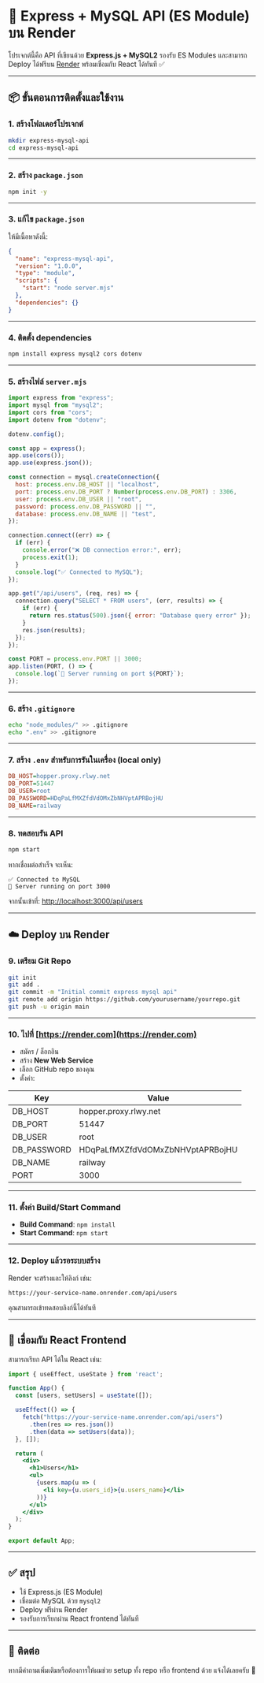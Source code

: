# 🚀 Express + MySQL API (ES Module) บน Render

โปรเจกต์นี้คือ API ที่เขียนด้วย **Express.js + MySQL2** รองรับ ES Modules และสามารถ Deploy ได้ฟรีบน [Render](https://render.com) พร้อมเชื่อมกับ React ได้ทันที ✅

---

## 📦 ขั้นตอนการติดตั้งและใช้งาน

### 1. สร้างโฟลเดอร์โปรเจกต์

```bash
mkdir express-mysql-api
cd express-mysql-api
```

---

### 2. สร้าง `package.json`

```bash
npm init -y
```

---

### 3. แก้ไข `package.json`

ให้มีเนื้อหาดังนี้:

```json
{
  "name": "express-mysql-api",
  "version": "1.0.0",
  "type": "module",
  "scripts": {
    "start": "node server.mjs"
  },
  "dependencies": {}
}
```

---

### 4. ติดตั้ง dependencies

```bash
npm install express mysql2 cors dotenv
```

---

### 5. สร้างไฟล์ `server.mjs`

```js
import express from "express";
import mysql from "mysql2";
import cors from "cors";
import dotenv from "dotenv";

dotenv.config();

const app = express();
app.use(cors());
app.use(express.json());

const connection = mysql.createConnection({
  host: process.env.DB_HOST || "localhost",
  port: process.env.DB_PORT ? Number(process.env.DB_PORT) : 3306,
  user: process.env.DB_USER || "root",
  password: process.env.DB_PASSWORD || "",
  database: process.env.DB_NAME || "test",
});

connection.connect((err) => {
  if (err) {
    console.error("❌ DB connection error:", err);
    process.exit(1);
  }
  console.log("✅ Connected to MySQL");
});

app.get("/api/users", (req, res) => {
  connection.query("SELECT * FROM users", (err, results) => {
    if (err) {
      return res.status(500).json({ error: "Database query error" });
    }
    res.json(results);
  });
});

const PORT = process.env.PORT || 3000;
app.listen(PORT, () => {
  console.log(`🚀 Server running on port ${PORT}`);
});
```

---

### 6. สร้าง `.gitignore`

```bash
echo "node_modules/" >> .gitignore
echo ".env" >> .gitignore
```

---

### 7. สร้าง `.env` สำหรับการรันในเครื่อง (local only)

```ini
DB_HOST=hopper.proxy.rlwy.net
DB_PORT=51447
DB_USER=root
DB_PASSWORD=HDqPaLfMXZfdVdOMxZbNHVptAPRBojHU
DB_NAME=railway
```

---

### 8. ทดสอบรัน API

```bash
npm start
```

หากเชื่อมต่อสำเร็จ จะเห็น:

```
✅ Connected to MySQL
🚀 Server running on port 3000
```

จากนั้นเข้าที่: [http://localhost:3000/api/users](http://localhost:3000/api/users)

---

## ☁️ Deploy บน Render

### 9. เตรียม Git Repo

```bash
git init
git add .
git commit -m "Initial commit express mysql api"
git remote add origin https://github.com/yourusername/yourrepo.git
git push -u origin main
```

---

### 10. ไปที่ [https://render.com](https://render.com)

- สมัคร / ล็อกอิน
- สร้าง **New Web Service**
- เลือก GitHub repo ของคุณ
- ตั้งค่า:

| Key            | Value                        |
|----------------|------------------------------|
| DB_HOST        | hopper.proxy.rlwy.net        |
| DB_PORT        | 51447                        |
| DB_USER        | root                         |
| DB_PASSWORD    | HDqPaLfMXZfdVdOMxZbNHVptAPRBojHU |
| DB_NAME        | railway                      |
| PORT           | 3000                         |

---

### 11. ตั้งค่า Build/Start Command

- **Build Command**: `npm install`
- **Start Command**: `npm start`

---

### 12. Deploy แล้วรอระบบสร้าง

Render จะสร้างและให้ลิงก์ เช่น:

```
https://your-service-name.onrender.com/api/users
```

คุณสามารถเข้าทดสอบลิงก์นี้ได้ทันที

---

## 🔗 เชื่อมกับ React Frontend

สามารถเรียก API ได้ใน React เช่น:

```jsx
import { useEffect, useState } from 'react';

function App() {
  const [users, setUsers] = useState([]);

  useEffect(() => {
    fetch("https://your-service-name.onrender.com/api/users")
      .then(res => res.json())
      .then(data => setUsers(data));
  }, []);

  return (
    <div>
      <h1>Users</h1>
      <ul>
        {users.map(u => (
          <li key={u.users_id}>{u.users_name}</li>
        ))}
      </ul>
    </div>
  );
}

export default App;
```

---

## ✅ สรุป

- ใช้ Express.js (ES Module)
- เชื่อมต่อ MySQL ด้วย `mysql2`
- Deploy ฟรีผ่าน Render
- รองรับการเรียกผ่าน React frontend ได้ทันที

---

## 💬 ติดต่อ

หากมีคำถามเพิ่มเติมหรือต้องการให้ผมช่วย setup ทั้ง repo หรือ frontend ด้วย แจ้งได้เลยครับ 🙌
